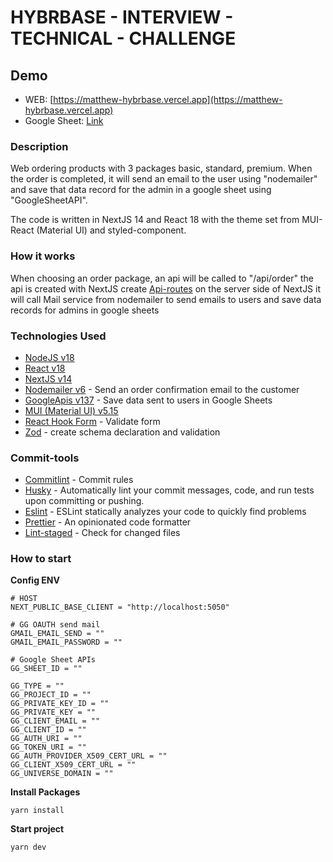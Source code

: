 # HYBRBASE - INTERVIEW - TECHNICAL - CHALLENGE

## Demo

- WEB: [https://matthew-hybrbase.vercel.app](https://matthew-hybrbase.vercel.app)
- Google Sheet: [Link](https://docs.google.com/spreadsheets/d/1e1Xzm_i1yTutdFS-oEaMW_J7bhWKaUn_1ljOqVN4Kqk/edit?usp=sharing)

### Description

Web ordering products with 3 packages basic, standard, premium. When the order is completed, it will send an email to the user using "nodemailer" and save that data record for the admin in a google sheet using "GoogleSheetAPI".

The code is written in NextJS 14 and React 18 with the theme set from MUI-React (Material UI) and styled-component.

### How it works

When choosing an order package, an api will be called to "/api/order" the api is created with NextJS create [Api-routes](https://nextjs.org/docs/pages/building-your-application/routing/api-routes) on the server side of NextJS it will call
Mail service from nodemailer to send emails to users and save data records for admins in google sheets

### Technologies Used

- [NodeJS v18](https://nodejs.org/en)
- [React v18](https://react.dev)
- [NextJS v14](https://nextjs.org)
- [Nodemailer v6](https://www.npmjs.com/package/nodemailer) - Send an order confirmation email to the customer
- [GoogleApis v137](https://www.npmjs.com/package/googleapis) - Save data sent to users in Google Sheets
- [MUI (Material UI) v5.15](https://mui.com)
- [React Hook Form](https://react-hook-form.com) - Validate form
- [Zod](https://zod.dev) - create schema declaration and validation

### Commit-tools

- [Commitlint]() - Commit rules
- [Husky]() - Automatically lint your commit messages, code, and run tests upon committing or pushing.
- [Eslint]() - ESLint statically analyzes your code to quickly find problems
- [Prettier]() - An opinionated code formatter
- [Lint-staged]() - Check for changed files

### How to start

**Config ENV**

```shell
# HOST
NEXT_PUBLIC_BASE_CLIENT = "http://localhost:5050"

# GG OAUTH send mail
GMAIL_EMAIL_SEND = ""
GMAIL_EMAIL_PASSWORD = ""

# Google Sheet APIs
GG_SHEET_ID = ""

GG_TYPE = ""
GG_PROJECT_ID = ""
GG_PRIVATE_KEY_ID = ""
GG_PRIVATE_KEY = ""
GG_CLIENT_EMAIL = ""
GG_CLIENT_ID = ""
GG_AUTH_URI = ""
GG_TOKEN_URI = ""
GG_AUTH_PROVIDER_X509_CERT_URL = ""
GG_CLIENT_X509_CERT_URL = ""
GG_UNIVERSE_DOMAIN = ""
```

**Install Packages**

```shell
yarn install
```

**Start project**

```shell
yarn dev
```
